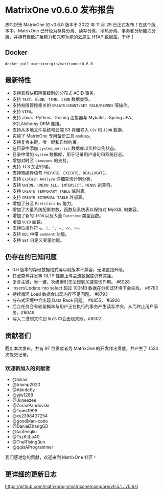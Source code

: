 # **MatrixOne v0.6.0 发布报告**

热烈祝贺 MatrixOne 的 v0.6.0 版本于 2022 年 11 月 29 日正式发布！在这个版本中，MatrixOne 已升级为存算分离、读写分离、冷热分离、事务和分析能力分离、并拥有极致扩展能力和完整功能的云原生 HTAP 数据库。干杯！

## Docker

```
docker pull matrixorigin/matrixone:0.6.0
```

## 最新特性

- 支持具有快照隔离级别的分布式 ACID 事务。
- 支持 `TEXT`、`BLOB`、`TIME`、`JSON` 数据类型。
- 支持权限管控相关的 `CREATE/GRANT/SET ROLE/REVOKE` 等操作。
- 支持 `VIEW`。
- 支持 Java、Python、Golang 连接器与 Mybatis、Spring JPA、SQLAlchemy ORM 连接。
- 支持从本地文件系统和云端 S3 存储导入 `CSV` 和 `JSON` 数据。
- 实施了 MatrixOne 专用备份工具 `modump`。
- 支持复合主键、唯一键和自增约束。
- 在目录中添加 `system_metrics` 数据库以监控实例状态。
- 目录中增加 `system` 数据库，用于记录用户语句和系统日志。
- 增加对时区 `timezone` 的支持。
- 支持 TLS 加密传输。
- 支持预编译语句 `PREPARE`、`EXECUTE`、`DEALLOCATE`。
- 支持 `Explain Analyze` 详细查询计划分析。
- 支持 `UNION`、`UNION ALL`、`INTERSECT`、`MINUS` 运算符。
- 支持 `CREATE TEMPORARY TABLE` 临时表。
- 支持 `CREATE EXTERNAL TABLE` 外部表。
- 增加了分区 `Partition by` 能力。
- 增加了大量系统配置参数，函数及系统表以保持对 MySQL 的兼容。
- 增加了新的 `JSON` 以及大量 `Datetime` 类型函数。
- 增加 `UUID` 函数。
- 支持位操作符 `&, |, ^, ~, <<, >>`。
- 支持 `DDL` 中带 `comment` 功能。
- 支持 `SET` 自定义变量功能。

## 仍存在的已知问题

- 0.6 版本的存储数据格式与以前版本不兼容，无法直接升级。
- 在点查与并发等 OLTP 性能上与主流数据库仍有差距。
- 复合主键，唯一键，次级索引无法起到加速查询作用。 #6028
- Insert/Update into select 超过 100MB 数据在分布式环境下会失败。 #6780
- 持续循环 Load 数据会出现内存不足问题。 #6793
- 分布式环境中会出现 Data Race 问题。 #6855， #6926
- 后台任务会有较低概率与用户正在执行的事务产生读写冲突，从而终止用户事务。#6049
- 写入二进制文件到 `BLOB` 中会出现失败。#6302

## 贡献者们

截止本次发布，共有 97 位贡献者为 MatrixOne 的开发作出贡献，共产生了 1520 次提交记录。

### 欢迎新加入的贡献者

* @lokax
* @triump2020
* @Abirdcfly
* @yjw1268
* @Juneezee
* @ZoranPandovski
* @Toms1999
* @xy2398437254
* @goodMan-code
* @DanielZhangQD
* @taofengliu
* @TszKitLo40
* @TheR1sing3un
* @qqIsAProgrammer

我们感谢您的贡献，欢迎来到 MatrixOne 社区！

## 更详细的更新日志

<https://github.com/matrixorigin/matrixone/compare/v0.5.1...v0.6.0>
